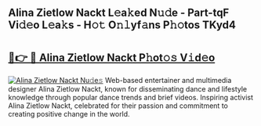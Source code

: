 ## Alina Zietlow Nackt L𝚎a𝚔ed N𝚞𝚍e - Part-tqF Vi𝚍𝚎o L𝚎a𝚔s - H𝚘𝚝 O𝚗𝚕yf𝚊ns P𝚑𝚘tos TKyd4

# <h2><a href="http://kfem5c.oniu.top/?m=Alina+Zietlow+Nackt">🔗👉 🔴 Alina Zietlow Nackt P𝚑ot𝚘𝚜 V𝚒d𝚎o</a></h2>

[![Alina Zietlow Nackt Nu𝚍e𝚜](https://i.imgur.com/0qMVB7G.gif)](http://kfem5c.oniu.top/?m=Alina+Zietlow+Nackt)
Web-based entertainer and multimedia designer Alina Zietlow Nackt, known for disseminating dance and lifestyle knowledge through popular dance trends and brief videos. Inspiring activist Alina Zietlow Nackt, celebrated for their passion and commitment to creating positive change in the world.  
